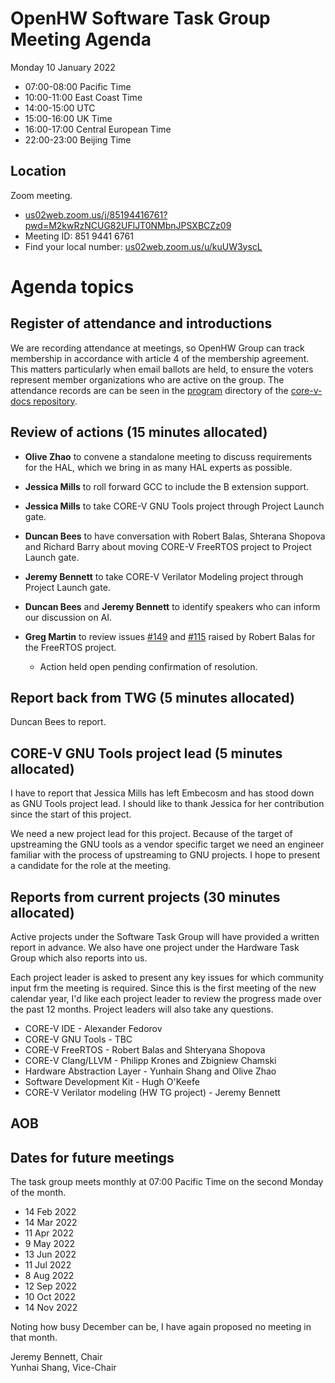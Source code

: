 # OpenHW Software Task Group Meeting Agenda

Monday 10 January 2022

- 07:00-08:00 Pacific Time
- 10:00-11:00 East Coast Time
- 14:00-15:00 UTC
- 15:00-16:00 UK Time
- 16:00-17:00 Central European Time
- 22:00-23:00 Beijing Time

## Location

Zoom meeting.

- [us02web.zoom.us/j/85194416761?pwd=M2kwRzNCUG82UFlJT0NMbnJPSXBCZz09](https://us02web.zoom.us/j/85194416761?pwd=M2kwRzNCUG82UFlJT0NMbnJPSXBCZz09)
- Meeting ID: 851 9441 6761
- Find your local number: [us02web.zoom.us/u/kuUW3yscL](https://us02web.zoom.us/u/kuUW3yscL)

# Agenda topics

## Register of attendance and introductions

We are recording attendance at meetings, so OpenHW Group can track membership in accordance with article 4 of the membership agreement. This matters particularly when email ballots are held, to ensure the voters represent member organizations who are active on the group. The attendance records are can be seen in the [program](https://github.com/openhwgroup/core-v-docs/tree/master/program) directory of the [core-v-docs repository](https://github.com/openhwgroup/core-v-docs).

## Review of actions (15 minutes allocated)

- **Olive Zhao** to convene a standalone meeting to discuss requirements for the HAL, which we bring in as many HAL experts as possible.

- **Jessica Mills** to roll forward GCC to include the B extension support.

- **Jessica Mills** to take CORE-V GNU Tools project through Project Launch gate.

- **Duncan Bees** to have conversation with Robert Balas, Shterana Shopova and Richard Barry about moving CORE-V FreeRTOS project to Project Launch gate.

- **Jeremy Bennett** to take CORE-V Verilator Modeling project through Project Launch gate.

- **Duncan Bees** and **Jeremy Bennett** to identify speakers who can inform our discussion on AI.

- **Greg Martin** to review issues [#149](https://github.com/openhwgroup/core-v-mcu/issues/149) and [#115](https://github.com/openhwgroup/core-v-mcu/issues/115) raised by Robert Balas for the FreeRTOS project.

  - Action held open pending confirmation of resolution.

## Report back from TWG (5 minutes allocated)

Duncan Bees to report.

## CORE-V GNU Tools project lead (5 minutes allocated)

I have to report that Jessica Mills has left Embecosm and has stood down as GNU Tools project lead. I should like to thank Jessica for her contribution since the start of this project.

We need a new project lead for this project.  Because of the target of upstreaming the GNU tools as a vendor specific target we need an engineer familiar with the process of upstreaming to GNU projects.  I hope to present a candidate for the role at the meeting.

## Reports from current projects (30 minutes allocated)

Active projects under the Software Task Group will have provided a written report in advance. We also have one project under the Hardware Task Group which also reports into us.

Each project leader is asked to present any key issues for which community input frm the meeting is required. Since this is the first meeting of the new calendar year, I'd like each project leader to review the progress made over the past 12 months. Project leaders will also take any questions.

- CORE-V IDE - Alexander Fedorov
- CORE-V GNU Tools - TBC
- CORE-V FreeRTOS - Robert Balas and Shteryana Shopova
- CORE-V Clang/LLVM - Philipp Krones and Zbigniew Chamski
- Hardware Abstraction Layer - Yunhain Shang and Olive Zhao
- Software Development Kit - Hugh O'Keefe
- CORE-V Verilator modeling (HW TG project) - Jeremy Bennett

## AOB

## Dates for future meetings

The task group meets monthly at 07:00 Pacific Time on the second Monday of the month.

- 14 Feb 2022
- 14 Mar 2022
- 11 Apr 2022
- 9 May 2022
- 13 Jun 2022
- 11 Jul 2022
- 8 Aug 2022
- 12 Sep 2022
- 10 Oct 2022
- 14 Nov 2022

Noting how busy December can be, I have again proposed no meeting in that month.

Jeremy Bennett, Chair\
Yunhai Shang, Vice-Chair
